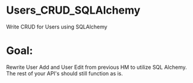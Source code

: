 # Users_CRUD_SQLAlchemy
Write CRUD for Users using SQLAlchemy


# Goal:

Rewrite User Add and User Edit from previous HM to utilize SQL Alchemy. The rest of your API's should still function as is.
